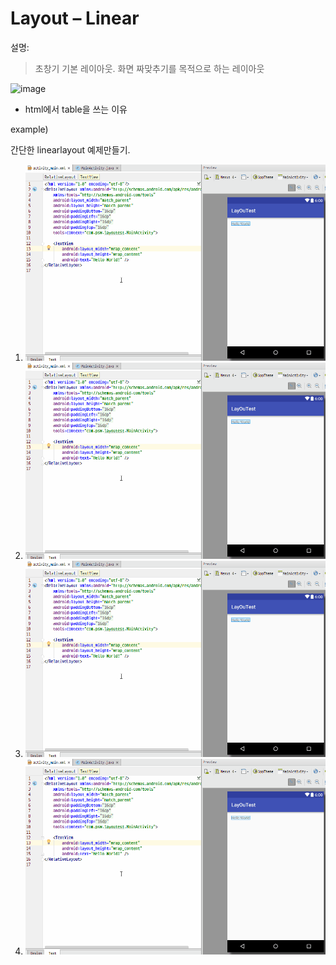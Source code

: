 # Layout – Linear
설명:
>초창기 기본 레이아웃.
화면 짜맞추기를 목적으로 하는 레이아웃

![image](https://user-images.githubusercontent.com/12086377/27412192-fc4e952a-572d-11e7-8aed-5d038a4ad3ee.png)

- html에서 table을 쓰는 이유

example)

간단한 linearlayout 예제만들기.

1. ![step 1](/images_2/linearlayout_1.gif)
2. ![step 1](/images_2/linearlayout_1.gif)
3. ![step 1](/images_2/linearlayout_1.gif)
4. ![step 1](/images_2/linearlayout_1.gif)
